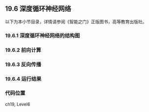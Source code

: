 <!--Copyright © Microsoft Corporation. All rights reserved.
  适用于[License](https://github.com/Microsoft/ai-edu/blob/master/LICENSE.md)版权许可-->

## 19.6 深度循环神经网络

以下为本小节目录，详情请参阅《智能之门》正版图书，高等教育出版社。

### 19.6.1 深度循环神经网络的结构图

### 19.6.2 前向计算


### 19.6.3 反向传播


### 19.6.4 运行结果


### 代码位置

ch19, Level6
